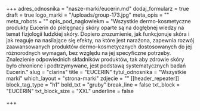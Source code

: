 +++
adres_odnosnika = "nasze-marki/eucerin.md"
dodaj_formularz = true
draft = true
logo_marki = "/uploads/group-173.jpg"
meta_opis = ""
meta_robots = ""
opis_pod_naglowiekm = "Wszystkie dermo-kosmetyczne produkty Eucerin do pielęgnacji skóry oparte są na dogłębnej wiedzy na temat fizjologii ludzkiej skóry. Dopiero zrozumienie, jak funkcjonuje skóra i jak reaguje na nasilające się efekty, na które jest narażona, zapewnia rozwój zaawansowanych produktów dermo-kosmetycznych dostosowanych do jej różnorodnych wymagań, bez względu na jej specyficzne potrzeby. Znalezienie odpowiednich składników produktów, tak aby zdrowie skóry było chronione i podtrzymywane, jest podstawą systematycznych badań Eucerin."
slug = "clarins"
title = "EUCERIN"
tytul_odnosnika = "Wszystkie marki"
which_layout = "strona-marki"
zdjecie = ""
[[header_repeater]]
block_tag_type = "h1"
bold_txt = "gruby"
break_line = false
txt_block = "EUCERIN"
txt_block_size = "XXL"
underline = false

+++
